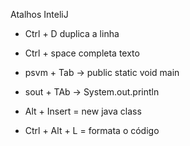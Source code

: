 Atalhos InteliJ

* Ctrl + D duplica a linha
* Ctrl + space completa texto
* psvm + Tab -> public static void main 
* sout + TAb -> System.out.println

* Alt + Insert = new java class

* Ctrl + Alt + L = formata o código